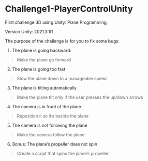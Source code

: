 # Challenge1-PlayerControlUnity

First challenge 3D using Unity: Plane Programming;

Version Unity: 2021.3.1f1

The purpose of the challenge is for you to fix some bugs:
1. The plane is going backward:
  >Make the plane go forward
2. The plane is going too fast
  >Slow the plane down to a manageable speed
3. The plane is tilting automatically
  >Make the plane tilt only if the user presses the up/down arrows
4. The camera is in front of the plane
  >Reposition it so it’s beside the plane
5. The camera is not following the plane
  >Make the camera follow the plane
6. Bonus: The plane’s propeller does not spin
  >Create a script that spins the plane’s propeller

<!-- <img src="/Files/project.PNG" alt="project"/> -->
